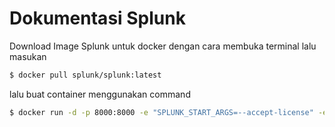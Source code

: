 # Dokumentasi Splunk

Download Image Splunk untuk docker dengan cara membuka terminal lalu masukan

  ```sh
  $ docker pull splunk/splunk:latest
  ```
  
  lalu buat container menggunakan command
  
  
  ```sh
  $ docker run -d -p 8000:8000 -e "SPLUNK_START_ARGS=--accept-license" -e "SPLUNK_PASSWORD=<password>" --name splunk splunk/splunk:latest
  ```
  
  
